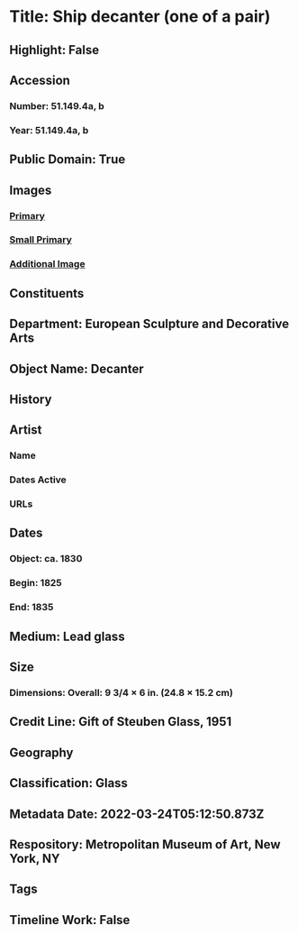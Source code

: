 # Title: Ship decanter (one of a pair)
## Highlight: False
## Accession
### Number: 51.149.4a, b
### Year: 51.149.4a, b
## Public Domain: True
## Images
### [Primary](https://images.metmuseum.org/CRDImages/es/original/DP-1505-033.jpg)
### [Small Primary](https://images.metmuseum.org/CRDImages/es/web-large/DP-1505-033.jpg)
### [Additional Image](https://images.metmuseum.org/CRDImages/es/original/DP-1505-035.jpg)
## Constituents
## Department: European Sculpture and Decorative Arts
## Object Name: Decanter
## History
## Artist
### Name
### Dates Active
### URLs
## Dates
### Object: ca. 1830
### Begin: 1825
### End: 1835
## Medium: Lead glass
## Size
### Dimensions: Overall: 9 3/4 × 6 in. (24.8 × 15.2 cm)
## Credit Line: Gift of Steuben Glass, 1951
## Geography
## Classification: Glass
## Metadata Date: 2022-03-24T05:12:50.873Z
## Respository: Metropolitan Museum of Art, New York, NY
## Tags
## Timeline Work: False